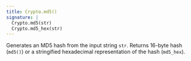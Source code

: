```yaml
---
title: Crypto.md5()
signature: |
  Crypto.md5(str)
  Crypto.md5_hex(str)
---
```


Generates an MD5 hash from the input string `str`. Returns 16-byte hash (`md5()`) or a
stringified hexadecimal representation of the hash (`md5_hex`).
